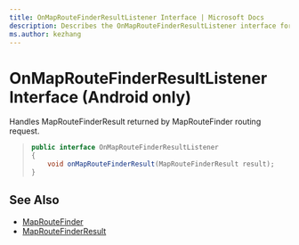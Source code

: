 ```yaml
---
title: OnMapRouteFinderResultListener Interface | Microsoft Docs
description: Describes the OnMapRouteFinderResultListener interface for Android and provides the interface's syntax and additional references.
ms.author: kezhang
---
```


# OnMapRouteFinderResultListener Interface (Android only)

Handles MapRouteFinderResult returned by MapRouteFinder routing request.

>```java
> public interface OnMapRouteFinderResultListener
> {
>     void onMapRouteFinderResult(MapRouteFinderResult result);
> }
>```

## See Also

* [MapRouteFinder](../MapRouteFinder-class.md)
* [MapRouteFinderResult](../MapRouteFinderResult-class.md)
